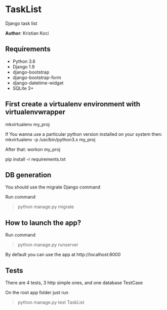 # TaskList
Django task list

**Author**: Kristian Koci

## Requirements
* Python 3.6
* Django 1.9 
* django-bootstrap
* django-bootstrap-form
* django-datetime-widget
* SQLite 3+ 

## First create a virtualenv environment with virtualenvwrapper
mkvirtualenv my_proj

If You wanna use a particular python version installed on your system then:
mkvirtualenv -p /usr/bin/python3.x my_proj

After that:
workon my_proj

pip install -r requirements.txt

## DB generation
You should use the migrate Django command

Run command
> python manage.py migrate

## How to launch the app?
Run command
> python manage.py runserver

By default you can use the app at http://localhost:8000

## Tests
There are 4 tests, 3 http simple ones, and one database TestCase

On the root app folder just run
> python manage.py test TaskList